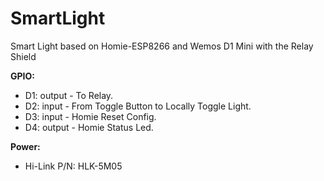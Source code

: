 # SmartLight
Smart Light based on Homie-ESP8266 and Wemos D1 Mini with the Relay Shield

**GPIO:**
* D1: output - To Relay.
* D2: input - From Toggle Button to Locally Toggle Light.
* D3: input - Homie Reset Config.
* D4: output - Homie Status Led.

**Power:**
* Hi-Link P/N: HLK-5M05
